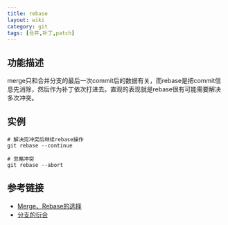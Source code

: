 ```yaml
---
title: rebase
layout: wiki
category: git
tags: [合并,补丁,patch]
---
```


## 功能描述

merge只和合并分支的最后一次commit后的数据有关，而rebase是把commit信息先消除，然后作为补丁依次打进去。直观的表现就是rebase很有可能需要解决多次冲突。


## 实例

~~~
# 解决完冲突后继续rebase操作
git rebase --continue

# 忽略冲突
git rebase --abort
~~~




## 参考链接

* [Merge、Rebase的选择](https://github.com/geeeeeeeeek/git-recipes/wiki/5.1-%E4%BB%A3%E7%A0%81%E5%90%88%E5%B9%B6%EF%BC%9AMerge%E3%80%81Rebase%E7%9A%84%E9%80%89%E6%8B%A9)
* [分支的衍合](https://git-scm.com/book/zh/v1/Git-%E5%88%86%E6%94%AF-%E5%88%86%E6%94%AF%E7%9A%84%E8%A1%8D%E5%90%88)
